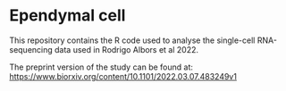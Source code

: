 # Ependymal cell

This repository contains the R code used to analyse the single-cell RNA-sequencing data used in Rodrigo Albors et al 2022.

The preprint version of the study can be found at: <https://www.biorxiv.org/content/10.1101/2022.03.07.483249v1>

